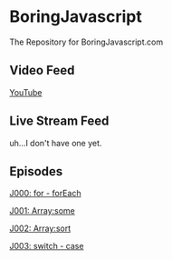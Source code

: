 # BoringJavascript
The Repository for BoringJavascript.com

## Video Feed

[YouTube](https://www.youtube.com/channel/UCKZ7CV6fI7xlh7zIE9TWqgw)

## Live Stream Feed

uh...I don't have one yet.

## Episodes

[J000: for - forEach](https://www.youtu.be/WxYAoJY27n8)

[J001: Array:some](https://www.youtu.be/JmlyEDJWs5o)

[J002: Array:sort](https://www.youtu.be/OEM_dSrHAT4)

[J003: switch - case](https://www.youtu.be/4cIR58-svZ4)
